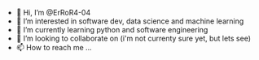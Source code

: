 - 👋 Hi, I’m @ErRoR4-04
- 👀 I’m interested in software dev, data science and machine learning
- 🌱 I’m currently learning python and software engineering
- 💞️ I’m looking to collaborate on (i'm not currenty sure yet, but lets see)
- 📫 How to reach me ...

<!---
ErRoR4-04/ErRoR4-04 is a ✨ special ✨ repository because its `README.md` (this file) appears on your GitHub profile.
You can click the Preview link to take a look at your changes.
--->

